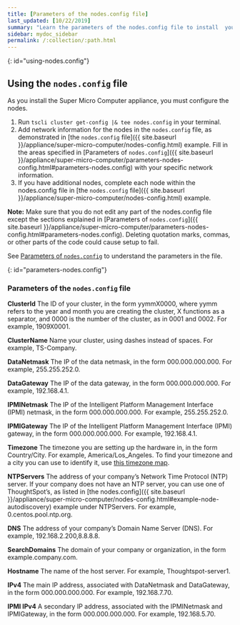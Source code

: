 ```yaml
---
title: [Parameters of the nodes.config file]
last_updated: [10/22/2019]
summary: "Learn the parameters of the nodes.config file to install  your super micro computer."
sidebar: mydoc_sidebar
permalink: /:collection/:path.html
---
```


{: id="using-nodes.config"}
## Using the `nodes.config` file
As you install the Super Micro Computer appliance, you must configure the nodes.

1. Run `tscli cluster get-config |& tee nodes.config` in your terminal.
2. Add network information for the nodes in the `nodes.config` file, as demonstrated in [the `nodes.config` file]({{ site.baseurl }}/appliance/super-micro-computer/nodes-config.html) example. Fill in the areas specified in [Parameters of `nodes.config`]({{ site.baseurl }}/appliance/super-micro-computer/parameters-nodes-config.html#parameters-nodes.config) with your specific network information.
3. If you have  additional nodes, complete each node within the nodes.config file in [the `nodes.config` file]({{ site.baseurl }}/appliance/super-micro-computer/nodes-config.html) example.

**Note:** Make sure that you do not edit any part of the nodes.config file except the sections explained in [Parameters of `nodes.config`]({{ site.baseurl }}/appliance/super-micro-computer/parameters-nodes-config.html#parameters-nodes.config). Deleting quotation marks, commas, or other parts of the code could cause setup to fail.

See [Parameters of `nodes.config`](parameters-nodes.config) to understand the parameters in the file.

{: id="parameters-nodes.config"}

### Parameters of the `nodes.config` file

**ClusterId**	The ID of your cluster, in the form yymmX0000, where yymm refers to the year and month you are creating the cluster, X functions as a separator, and 0000 is the number of the cluster, as in 0001 and 0002. For example, 1909X0001.

**ClusterName**	Name your cluster, using dashes instead of spaces. For example, TS-Company.

**DataNetmask**	The IP of the data netmask, in the form 000.000.000.000. For example, 255.255.252.0.

**DataGateway**	The IP of the data gateway, in the form 000.000.000.000. For example, 192.168.4.1.  

**IPMINetmask**	The IP of the Intelligent Platform Management Interface (IPMI) netmask, in the form 000.000.000.000. For example, 255.255.252.0.  

**IPMIGateway**	The IP of the Intelligent Platform Management Interface (IPMI) gateway, in the form 000.000.000.000. For example, 192.168.4.1.   

**Timezone**	The timezone you are setting up the hardware in, in the form Country/City. For example, America/Los_Angeles. To find your timezone and a city you can use to identify it, use [this timezone map](https://www.timeanddate.com/time/map/).

**NTPServers**	The address of your company’s Network Time Protocol (NTP) server. If your company does not have an NTP server, you can use one of ThoughtSpot’s, as listed in [the nodes.config]({{ site.baseurl }}/appliance/super-micro-computer/nodes-config.html#example-node-autodiscovery) example under NTPServers. For example, 0.centos.pool.ntp.org.  

**DNS**	The address of your company’s Domain Name Server (DNS). For example, 192.168.2.200,8.8.8.8.  

**SearchDomains**	The domain of your company or organization, in the form example.company.com.   

**Hostname**	The name of the host server. For example, Thoughtspot-server1.   

**IPv4**	The main IP address, associated with DataNetmask and DataGateway, in the form 000.000.000.000. For example, 192.168.7.70.  

**IPMI IPv4**	A secondary IP address, associated with the IPMINetmask and IPMIGateway, in the form 000.000.000.000. For example, 192.168.5.70.
